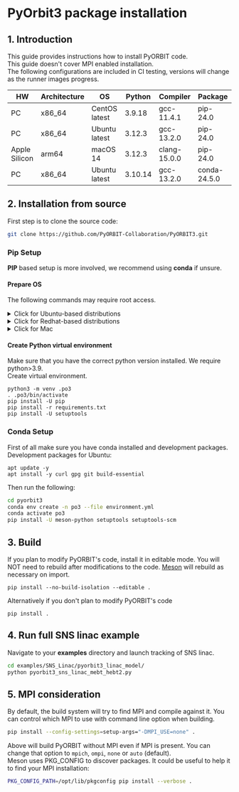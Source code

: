 # PyOrbit3 package installation

## 1. Introduction
This guide provides instructions how to install PyORBIT code. <br>
This guide doesn't cover MPI enabled installation. <br>
The following configurations are included in CI testing, versions will change as the runner images progress.

| HW            | Architecture | OS            | Python  | Compiler     | Package      |
|---------------|--------------|---------------|---------|--------------|--------------|
| PC            | x86_64       | CentOS latest | 3.9.18  | gcc-11.4.1   | pip-24.0     |
| PC            | x86_64       | Ubuntu latest | 3.12.3  | gcc-13.2.0   | pip-24.0     |
| Apple Silicon | arm64        | macOS 14      | 3.12.3  | clang-15.0.0 | pip-24.0     |
| PC            | x86_64       | Ubuntu latest | 3.10.14 | gcc-13.2.0   | conda-24.5.0 |



## 2. Installation from source

First step is to clone the source code:

```bash
git clone https://github.com/PyORBIT-Collaboration/PyORBIT3.git
```

### Pip Setup
**PIP** based setup is more involved, we recommend using **conda** if unsure.
#### Prepare OS
The following commands may require root access.

<details>
  <summary> Click for Ubuntu-based distributions</summary>
  
  ```bash
  apt-get update
  apt-get install -y  build-essential python3 libfftw3-dev python3-venv libpython3-dev pkg-config git
  ```    
</details>

<details>
  <summary> Click for Redhat-based distributions</summary>
  
  ```bash
  dnf group install -y "Development Tools"
  dnf install -y python3-devel fftw3-devel
  ```
</details>

<details>
  <summary> Click for Mac</summary>
  
  Install Homebrew, make sure that  homebrew programs are in the **$PATH** (optional step in Homebrew installation)
  ```bash
  brew install pkg-config fftw
  ```
</details>
  
  #### Create Python virtual environment
  Make sure that you have the correct python version installed. We require python>3.9. <br>
  Create virtual environment.
  ```
  python3 -m venv .po3
  . .po3/bin/activate
  pip install -U pip
  pip install -r requirements.txt
  pip install -U setuptools
  ```


### Conda Setup

First of all make sure you have conda installed and development packages.<br>
Development packages for Ubuntu:
```
apt update -y
apt install -y curl gpg git build-essential
```

Then run the following:

```bash
cd pyorbit3
conda env create -n po3 --file environment.yml
conda activate po3
pip install -U meson-python setuptools setuptools-scm
```


## 3. Build

If you plan to modify PyORBIT's code, install it in editable mode. 
You will NOT need to rebuild after modifications to the code. [Meson](MesonBuild.md) will rebuild as necessary on import.
```
pip install --no-build-isolation --editable .
```

Alternatively if you don't plan to modify PyORBIT's code
```
pip install .
```


## 4. Run full SNS linac example

Navigate to your **examples** directory and launch tracking of SNS linac.

```bash
cd examples/SNS_Linac/pyorbit3_linac_model/
python pyorbit3_sns_linac_mebt_hebt2.py
```

## 5. MPI consideration
By default, the build system will try to find MPI and compile against it. You can control which MPI to use with command line option when building.
```bash
pip install --config-settings=setup-args="-DMPI_USE=none" .
```
Above will build PyORBIT without MPI even if MPI is present. You can change that option to `mpich`, `ompi`, `none` or `auto` (default).<br>
Meson uses PKG_CONFIG to discover packages. It could be useful to help it to find your MPI installation:

```bash
PKG_CONFIG_PATH=/opt/lib/pkgconfig pip install --verbose .
```
